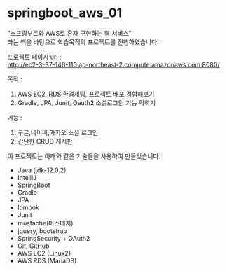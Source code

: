 # springboot_aws_01

"스프링부트와 AWS로 혼자 구현하는 웹 서비스"    
라는 책을 바탕으로 학습목적의 프로젝트를 진행하였습니다.    

프로젝트 페이지 url :    
http://ec2-3-37-146-110.ap-northeast-2.compute.amazonaws.com:8080/   

목적 :    
1. AWS EC2, RDS 환경세팅, 프로젝트 배포 경험해보기   
2. Gradle, JPA, Junit, Oauth2 소셜로그인 기능 익히기   

기능 : 
1. 구글,네이버,카카오 소셜 로그인    
2. 간단한 CRUD 게시판   

이 프로젝트는 아래와 같은 기술들을 사용하여 만들었습니다.  
* Java (jdk-12.0.2) 
* IntelliJ
* SpringBoot 
* Gradle
* JPA
* lombok
* Junit
* mustache(머스테치)
* jquery, bootstrap
* SpringSecurity + OAuth2
* Git, GitHub
* AWS EC2 (Linux2)
* AWS RDS (MariaDB)

